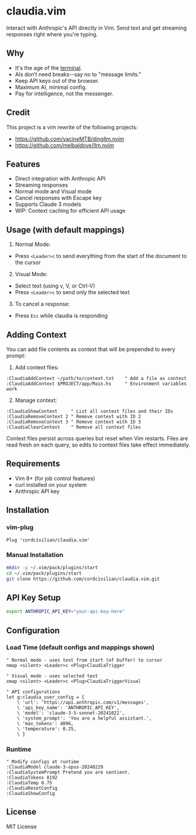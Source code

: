# claudia.vim

Interact with Anthropic's API directly in Vim.
Send text and get streaming responses right where you're typing.

## Why

- It's the age of the [terminal](https://github.com/ghostty-org/ghostty).
- AIs don’t need breaks--say no to "message limits."
- Keep API keys out of the browser.
- Maximum AI, minimal config.
- Pay for intelligence, not the messenger.

## Credit

This project is a vim rewrite of the following projects:
- https://github.com/yacineMTB/dingllm.nvim
- https://github.com/melbaldove/llm.nvim

## Features

- Direct integration with Anthropic API
- Streaming responses
- Normal mode and Visual mode
- Cancel responses with Escape key
- Supports Claude 3 models
- WIP: Context caching for efficient API usage

## Usage (with default mappings)

1. Normal Mode:
- Press `<Leader>c` to send everything from the start of the document to the cursor

2. Visual Mode:
- Select text (using v, V, or Ctrl-V)
- Press `<Leader>c` to send only the selected text

3. To cancel a response:
- Press `Esc` while claudia is responding

## Adding Context

You can add file contents as context that will be prepended to every prompt:

1. Add context files:
```vim
:ClaudiaAddContext ~/path/to/context.txt    " Add a file as context
:ClaudiaAddContext $PROJECT/app/Main.hs     " Environment variables work
```
2. Manage context:
```vim
:ClaudiaShowContext     " List all context files and their IDs
:ClaudiaRemoveContext 2 " Remove context with ID 2
:ClaudiaRemoveContext 3 " Remove context with ID 3
:ClaudiaClearContext    " Remove all context files
```
Context files persist across queries but reset when Vim restarts.
Files are read fresh on each query, so edits to context files take effect immediately.

## Requirements

- Vim 8+ (for job control features)
- curl installed on your system
- Anthropic API key

## Installation

### vim-plug
```vim
Plug 'cordcivilian/claudia.vim'
```
### Manual Installation
```bash
mkdir -p ~/.vim/pack/plugins/start
cd ~/.vim/pack/plugins/start
git clone https://github.com/cordcivilian/claudia.vim.git
```
## API Key Setup
```bash
export ANTHROPIC_API_KEY="your-api-key-here"
```
## Configuration

### Load Time (default configs and mappings shown)
```vim
" Normal mode - uses text from start (of buffer) to cursor
nmap <silent> <Leader>c <Plug>ClaudiaTrigger

" Visual mode - uses selected text
xmap <silent> <Leader>c <Plug>ClaudiaTriggerVisual

" API configurations
let g:claudia_user_config = {
    \ 'url': 'https://api.anthropic.com/v1/messages',
    \ 'api_key_name': 'ANTHROPIC_API_KEY',
    \ 'model': 'claude-3-5-sonnet-20241022',
    \ 'system_prompt': 'You are a helpful assistant.',
    \ 'max_tokens': 4096,
    \ 'temperature': 0.25,
    \ }
```
### Runtime
```vim
" Modify configs at runtime
:ClaudiaModel claude-3-opus-20240229
:ClaudiaSystemPrompt Pretend you are sentient.
:ClaudiaTokens 8192
:ClaudiaTemp 0.75
:ClaudiaResetConfig
:ClaudiaShowConfig
```
## License

MIT License
